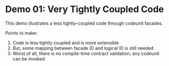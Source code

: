 # Demo 01: Very Tightly Coupled Code

This demo illustrates a less tightly-coupled code through codeunit facades.

Points to make:
1. Code is less tightly coupled and is more extensible
2. But, some mapping between facade ID and logical ID is still needed
3. Worst of all, there is no compile-time contract validation; any codeunit can be invoked
